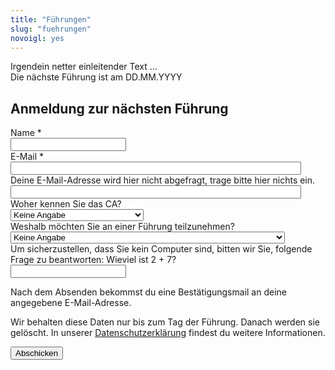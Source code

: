 ```yaml
---
title: "Führungen"
slug: "fuehrungen"
novoigl: yes
---
```


<form action="/fuehrungen/send.php" method="post" accept-charset="utf-8">
<p>Irgendein netter einleitender Text ...
<br>
Die nächste Führung ist am DD.MM.YYYY</p>

<h2>Anmeldung zur nächsten Führung</h2>
<div class="field">
    <label class="label" for="full_name">Name *</label>
	<div class="control has-icons-left">
        <input type="text" name="full_name" value="" class="input required" maxlength="100" required/>
        <span class="icon is-small is-left">
            <i class="icon-user"></i>
        </span>
    </div>
</div>
<div class="field">
    <label class="label" for="email">E-Mail *</label>
    <div class="control has-icons-left">
        <input type="email" name="email" value="" class="input required email"
            id="email" size="55" required/>
        <span class="icon is-small is-left">
            <i class="icon-mail-alt"></i>
        </span>
    </div>
</div> 
<!-- Schutz vor der Benutzung des Formulars mit Computern. Es ist wird nicht angezeigt. -->
<div class="field extra-field">
    <label class="label" for="mail">Deine E-Mail-Adresse wird hier nicht
    abgefragt, trage bitte hier nichts ein.</label>
    <div class="control has-icons-left">
        <input type="email" name="mail" value="" class="input email"
            id="mail" size="55"/>
    </div>
</div>
<div class="field">
    <label class="label" for="fromWhere">Woher kennen Sie das CA?</label>
    <div class="control">
        <div class="select">
            <select name="fromWhere">
                <option>Keine Angabe</option>>
                <option>Website</option>
                <option>Instagram</option>
                <option>Zeitung</option>
                <option>Fernsehen</option>
                <option>Von Menschen, die dort wohnen</option>
                <option>Sonstiges</option>
            </select>
        </div>
    </div>
</div>
<div class="field">
    <label class="label" for="interest">Weshalb möchten Sie an einer Führung teilzunehmen?</label>
    <div class="control">
        <div class="select">
            <select name="interest">
                <option>Keine Angabe</option>>
                <option>Ich habe Interesse an Selbstverwaltung</option>
                <option>Ich habe Interesse an ökologischem Bauen und Wohnen</option>
                <option>Ich möchte eventuell selbst einziehen</option>
                <option>Ich möchte eventuell in das CA investieren als nachhaltige Geldanlage</option>
                <option>Sonstiges</option>
            </select>
        </div>
    </div>
</div>
<div class="field">
    <label class="label" for="spam_protection">Um sicherzustellen, dass Sie kein
    Computer sind, bitten wir Sie, folgende Frage zu beantworten: Wieviel ist
    2 + 7? </label>
    <div class="spam_protection">
        <input class="input" type="text" placeholder="" maxlength="10" name="spam_protection">
    </div>
</div>
<p>Nach dem Absenden bekommst du eine Bestätigungsmail an deine angegebene E-Mail-Adresse.</p>
<p>Wir behalten diese Daten nur bis zum Tag der Führung. Danach werden sie gelöscht. In unserer <a href="https://collegiumacademicum.de/datenschutz/">Datenschutzerklärung</a> findest du weitere Informationen.</p>

<div class="field">
    <div class="control">
        <label class="sr-only" for="submit"></label>
          <input type="hidden" name="language" value="de">
        <input type="submit" name="submit" value="Abschicken" class="button is-link" id="submit">
    </div>
</div>

</form>